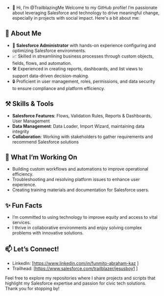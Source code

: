 - 👋 Hi, I’m @TrailblazingMe 
Welcome to my GitHub profile! I’m passionate about leveraging Salesforce and technology to drive meaningful change, especially in projects with social impact. Here's a bit about me:  

## 🌟 About Me  
- 🔧 **Salesforce Administrator** with hands-on experience configuring and optimizing Salesforce environments.  
- 📈 Skilled in streamlining business processes through custom objects, fields, flows, and automation.  
- 🛠️ Experienced in creating reports, dashboards, and list views to support data-driven decision-making.  
- 🔒 Proficient in user management, roles, permissions, and data security to ensure compliance and platform efficiency.  

## ⚒️ Skills & Tools  
- **Salesforce Features**: Flows, Validation Rules, Reports & Dashboards, User Management  
- **Data Management**: Data Loader, Import Wizard, maintaining data integrity  
- **Collaboration**: Working with stakeholders to gather requirements and recommend Salesforce solutions  

## 🎯 What I’m Working On  
- Building custom workflows and automations to improve operational efficiency.  
- Troubleshooting and resolving platform issues to enhance user experience.  
- Creating training materials and documentation for Salesforce users.  

## ✨ Fun Facts  
- I’m committed to using technology to improve equity and access to vital services.  
- I thrive in collaborative environments and enjoy solving complex problems with innovative solutions.  

## 📫 Let’s Connect!  
- LinkedIn: [https://www.linkedin.com/in/funmito-abraham-kaz ]  
- Trailhead: [https://www.salesforce.com/trailblazer/jesusboy1 ]   

Feel free to explore my repositories where I share projects and scripts that highlight my Salesforce expertise and passion for civic tech solutions. Thank you for stopping by!


